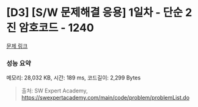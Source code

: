 # [D3] [S/W 문제해결 응용] 1일차 - 단순 2진 암호코드 - 1240 

[문제 링크](https://swexpertacademy.com/main/code/problem/problemDetail.do?contestProbId=AV15FZuqAL4CFAYD) 

### 성능 요약

메모리: 28,032 KB, 시간: 189 ms, 코드길이: 2,299 Bytes



> 출처: SW Expert Academy, https://swexpertacademy.com/main/code/problem/problemList.do